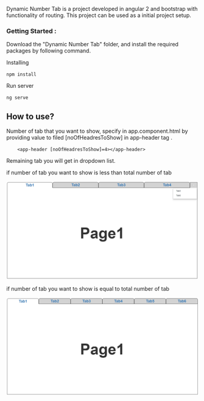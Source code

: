 Dynamic Number Tab is a project developed in angular 2 and bootstrap with functionality of routing.
This project can be used as a initial project setup.


### Getting Started :
Download the "Dynamic Number Tab" folder, and install the required packages by following command.

Installing

```
npm install
```
Run server

```
ng serve
```

## How to use?
 Number of tab that you want to show, specify in app.component.html
 by providing value to filed [noOfHeadresToShow] in  app-header tag .

```
	<app-header [noOfHeadresToShow]=4></app-header>
```
Remaining tab you will get in dropdown list.


if number of tab you want to show is less than total number of tab

<p align="center"><img alt="samplePoage1" src="src/assets/img/sample_page1.png" class="img-responsive"></p>

if number of tab you want to show is equal to total number of tab

<p align="center"><img alt="sample_page2" src="src/assets/img/sample_page2.png" class="img-responsive"></p>

